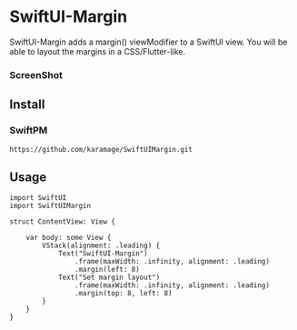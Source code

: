 # SwiftUI-Margin

SwiftUI-Margin adds a margin() viewModifier to a SwiftUI view. 
You will be able to layout the margins in a CSS/Flutter-like.

### ScreenShot

## Install

### SwiftPM
```
https://github.com/karamage/SwiftUIMargin.git
```

## Usage
```
import SwiftUI
import SwiftUIMargin

struct ContentView: View {
    
    var body: some View {
        VStack(alignment: .leading) {
            Text("SwiftUI-Margin")
                .frame(maxWidth: .infinity, alignment: .leading)
                .margin(left: 8)
            Text("Set margin layout")
                .frame(maxWidth: .infinity, alignment: .leading)
                .margin(top: 8, left: 8)
        }
    }
}
```
